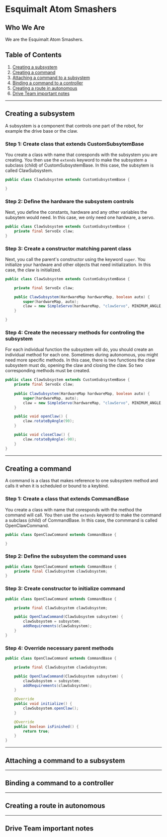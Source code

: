 # Esquimalt Atom Smashers

## Who We Are

We are the Esquimalt Atom Smashers.

## Table of Contents
1. [Creating a subsystem](#creating-a-subsystem)
3. [Creating a command](#creating-a-command)
4. [Attaching a command to a subsystem](#attaching-a-command-to-a-subsystem)
5. [Binding a command to a controller](#binding-a-command-to-a-controller)
6. [Creating a route in autonomous](#creating-a-route-in-autonomous)
7. [Drive Team important notes](#drive-team-important-notes)

<hr>

## Creating a subsystem

A subsystem is a component that controls one part of the robot, for example the drive base or the claw. 

### Step 1: Create class that extends CustomSubsytemBase

You create a class with name that coresponds with the subsystem you are creating. You then use the ```extends``` keyword to make the subsystem a subclass (child) of CustomSubsystemBase. In this case, the subsytem is called ClawSubsystem.
```java
public class ClawSubsystem extends CustomSubsystemBase {

}
```

### Step 2: Define the hardware the subsystem controls

Next, you define the constants, hardware and any other variables the subsytem would need. In this case, we only need one hardware, a servo. 
```java
public class ClawSubsystem extends CustomSubsystemBase {
    private final ServoEx claw;
}
```

### Step 3: Create a constructor matching parent class

Next, you call the parent's constructor using the keyword ```super```. You initialize your hardware and other objects that need initialization. In this case, the claw is initialized. 
```java
public class ClawSubsystem extends CustomSubsystemBase {

    private final ServoEx claw;

    public ClawSubsystem(HardwareMap hardwareMap, boolean auto) {
        super(hardwareMap, auto);
        claw = new SimpleServo(hardwareMap, "clawServo", MINIMUM_ANGLE, MAXIMUM_ANGLE, AngleUnit.DEGREES);
    }

}
```


### Step 4: Create the necessary methods for controling the subsystem

For each individual function the subsystem will do, you should create an individual method for each one. Sometimes during autonomous, you might need more specific methods. In this case, there is two functions the claw subsystem must do, opening the claw and closing the claw. So two corresponding methods must be created. 
```java
public class ClawSubsystem extends CustomSubsystemBase {
    private final ServoEx claw;
    
    public ClawSubsystem(HardwareMap hardwareMap, boolean auto) {
        super(hardwareMap, auto);
        claw = new SimpleServo(hardwareMap, "clawServo", MINIMUM_ANGLE, MAXIMUM_ANGLE, AngleUnit.DEGREES);
    }

    public void openClaw() {
        claw.rotateByAngle(90);
    }

    public void closeClaw() {
        claw.rotateByAngle(-90);
    }
}
```

<hr>

## Creating a command

A command is a class that makes reference to one subsystem method and calls it when it is scheduled or bound to a keybind.

### Step 1: Create a class that extends CommandBase

You create a class with name that coresponds with the method the command will call. You then use the ```extends``` keyword to make the command a subclass (child) of CommandBase. In this case, the commmand is called OpenClawCommand.
```java
public class OpenClawCommand extends CommandBase {

}
```

### Step 2: Define the subsystem the command uses

```java
public class OpenClawCommand extends CommandBase {
    private final ClawSubsystem clawSubsystem;
}
```
### Step 3: Create constructor to initialize command

```java
public class OpenClawCommand extends CommandBase {

    private final ClawSubsystem clawSubsystem;

    public OpenClawCommand(ClawSubsystem subsystem) {
        clawSubsystem = subsystem;
        addRequirements(clawSubsystem);
    }
}
```


### Step 4: Override necessary parent methods
```java
public class OpenClawCommand extends CommandBase {

    private final ClawSubsystem clawSubsystem;

    public OpenClawCommand(ClawSubsystem subsystem) {
        clawSubsystem = subsystem;
        addRequirements(clawSubsystem);
    }

    @Override
    public void initialize() {
        clawSubsystem.openClaw();
    }

    @Override
    public boolean isFinished() {
        return true;
    }
}
```
<hr>

## Attaching a command to a subsystem

<hr>

## Binding a command to a controller

<hr>

## Creating a route in autonomous

<hr>

## Drive Team important notes
